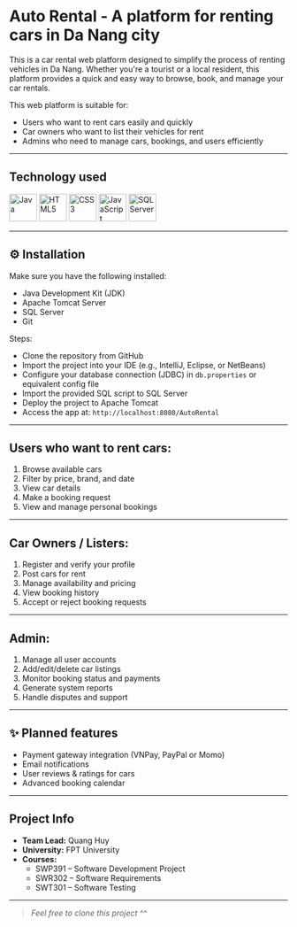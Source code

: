 # Auto Rental - A platform for renting cars in Da Nang city

This is a car rental web platform designed to simplify the process of renting vehicles in Da Nang. Whether you're a tourist or a local resident, this platform provides a quick and easy way to browse, book, and manage your car rentals.

This web platform is suitable for:

- Users who want to rent cars easily and quickly
- Car owners who want to list their vehicles for rent
- Admins who need to manage cars, bookings, and users efficiently

---

## Technology used

<p align="left">
  <img src="https://skillicons.dev/icons?i=java" alt="Java" width="50" height="50"/>
  <img src="https://skillicons.dev/icons?i=html" alt="HTML5" width="50" height="50"/>
  <img src="https://skillicons.dev/icons?i=css" alt="CSS3" width="50" height="50"/>
  <img src="https://skillicons.dev/icons?i=javascript" alt="JavaScript" width="50" height="50"/>
  <img src="https://skillicons.dev/icons?i=sql" alt="SQL Server" width="50" height="50"/>
</p>

---

## ⚙️ Installation

Make sure you have the following installed:

- Java Development Kit (JDK)
- Apache Tomcat Server
- SQL Server
- Git

Steps:

- Clone the repository from GitHub
- Import the project into your IDE (e.g., IntelliJ, Eclipse, or NetBeans)
- Configure your database connection (JDBC) in `db.properties` or equivalent config file
- Import the provided SQL script to SQL Server
- Deploy the project to Apache Tomcat
- Access the app at: `http://localhost:8080/AutoRental`

---

## Users who want to rent cars:

1. Browse available cars
2. Filter by price, brand, and date
3. View car details
4. Make a booking request
5. View and manage personal bookings

---

## Car Owners / Listers:

1. Register and verify your profile
2. Post cars for rent
3. Manage availability and pricing
4. View booking history
5. Accept or reject booking requests

---

## Admin:

1. Manage all user accounts
2. Add/edit/delete car listings
3. Monitor booking status and payments
4. Generate system reports
5. Handle disputes and support

---

## ✨ Planned features

- Payment gateway integration (VNPay, PayPal or Momo)
- Email notifications
- User reviews & ratings for cars
- Advanced booking calendar

---

## Project Info

- **Team Lead:** Quang Huy  
- **University:** FPT University  
- **Courses:**
  - SWP391 – Software Development Project  
  - SWR302 – Software Requirements  
  - SWT301 – Software Testing


---

>  *Feel free to clone this project ^^*

